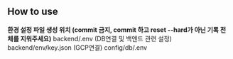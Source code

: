 ## How to use

**환경 설정 파일 생성 위치 (commit 금지, commit 하고 reset --hard가 아닌 기록 전체를 지워주세요)**
backend/.env (DB연결 및 백엔드 관련 설정)
backend/env/key.json (GCP연결)
config/db/.env